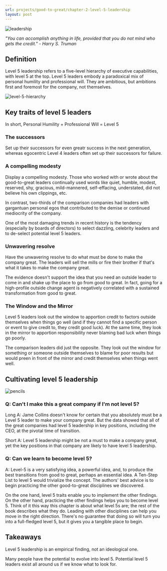 ```yaml
---
url: projects/good-to-great/chapter-2-level-5-leadership
layout: post
---
```


![leadership][leadership]

_"You can accomplish anything in life, provided that you do not mind who gets the credit." - Harry S. Truman_

<toc>

## Definition

Level 5 leadership refers to a five-level hierarchy of executive capabilities, with level 5 at the top. Level 5 leaders embody a paradoxical mix of personal humility and professional will. They are ambitious, but ambitions first and foremost for the company, not themselves.

![level-5-hierarchy][level-5-hierarchy]

## Key traits of level 5 leaders

In short, Personal Humility + Professional Will = Level 5

### The successors

Set up their successors for even greatr success in the next generation, whereas egocentric Level 4 leaders often set up their successors for failure.

### A compelling modesty

Display a compelling modesty. Those who worked with or wrote about the good-to-great leaders continually used words like quiet, humble, modest, reserved, shy, gracious, mild-mannered, self-effacing, understated, did not believe his own clippings, etc.

In contrast, two-thirds of the comparison companies had leaders with gargantuan personal egos that contributed to the demise or continued mediocrity of the company.

One of the most damaging trends in recent history is the tendency (especially by boards of directors) to select dazzling, celebrity leaders and to de-select potential level 5 leaders.

### Unwavering resolve

Have the unwavering resolve to do what must be done to make the company great. The leaders will sell the mills or fire their brother if that's what it takes to make the company great.

The evidence doesn't support the idea that you need an outside leader to come in and shake up the place to go from good to great. In fact, going for a high-profile outside change agent is negatively correlated with a sustained transformation from good to great.

### The Window and the Mirror

Level 5 leaders look out the window to apportion credit to factors outside themselves when things go well (and if they cannot find a specific person or event to give credit to, they credit good luck). At the same time, they look in the mirror to apportion responsibility never blaming bad luck when things go poorly.

The comparison leaders did just the opposite. They look out the window for something or someone outside themselves to blame for poor results but would preen in front of the mirror and credit themselves when things went well.

## Cultivating level 5 leadership

![pencils][pencils]

### Q: Can't I make this a great company if I'm not level 5?

Long A: Jame Collins doesn't know for certain that you absolutely must be a Level 5 leader to make your company great. But the data showed that all of the great companies had level 5 leadership in key positions, including the CEO, at the pivotal time of transition.

Short A: Level 5 leadership might be not a must to make a company great, yet the key positions in that company are likely to have level 5 leadership.

### Q: Can we learn to become level 5?

A: Level-5 is a very satisfying idea, a powerful idea, and, to produce the best transitions from good to great, perhaps an essential idea. A Ten-Step List to level 5 would trivialize the concept. The authors' best advice is to begin practicing the other good-to-great disciplines we discovered.

On the one hand, level 5 traits enable you to implement the other findings. On the other hand, practicing the other findings helps you to become level 5. Think of it this way this chapter is about what level 5s are; the rest of the book describes what they do.
Leading with other disciplines can help you move in the right direction. There's no guarantee that doing so will turn you into a full-fledged level 5, but it gives you a tangible place to begin.

## Takeaways

Level 5 leadership is an empirical finding, not an ideological one.

Many people have the potential to evolve into level 5. Potential level 5 leaders exist all around us if we know what to look for.

<!-- MARKDOWN LINKS & IMAGES -->

[leadership]: /assets/images/projects/good-to-great/chapter-2-level-5-leadership/leadership.jpg
[level-5-hierarchy]: /assets/images/projects/good-to-great/chapter-2-level-5-leadership/level-5-hierarchy.png
[pencils]: /assets/images/projects/good-to-great/chapter-2-level-5-leadership/pencils.jpg

